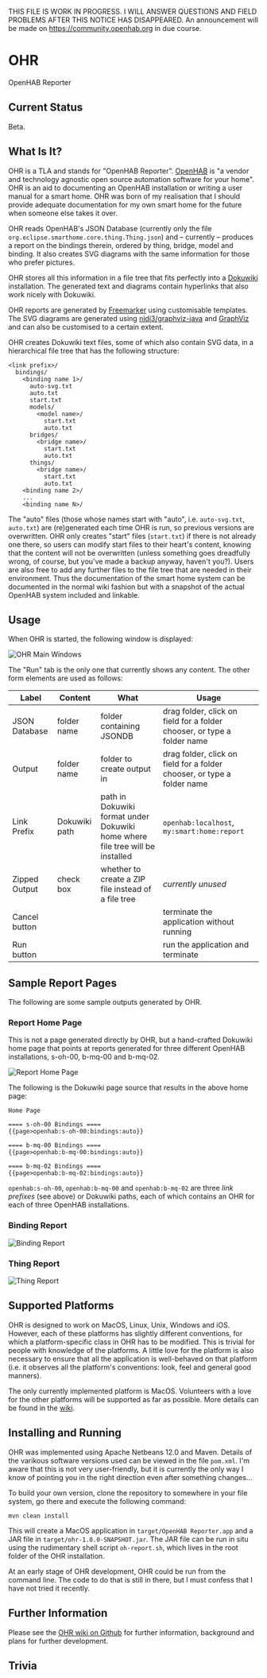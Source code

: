 THIS FILE IS WORK IN PROGRESS. I WILL ANSWER QUESTIONS AND FIELD PROBLEMS AFTER THIS NOTICE HAS DISAPPEARED. An announcement will be made on https://community.openhab.org in due course.

# OHR
OpenHAB Reporter

## Current Status
Beta.

## What Is It?
OHR is a TLA and stands for "OpenHAB Reporter". [OpenHAB](https://openhab.org) is "a vendor and technology agnostic open source automation software for your home". OHR is an aid to documenting an OpenHAB installation or writing a user manual for a smart home. OHR was born of my realisation that I should provide adequate documentation for my own smart home for the future when someone else takes it over.

OHR reads OpenHAB's JSON Database (currently only the file `org.eclipse.smarthome.core.thing.Thing.json`) and – currently – produces a report on the bindings therein, ordered by thing, bridge, model and binding. It also creates SVG diagrams with the same information for those who prefer pictures.

OHR stores all this information in a file tree that fits perfectly into a [Dokuwiki](https://dokuwiki.org) installation. The generated text and diagrams contain hyperlinks that also work nicely with Dokuwiki.

OHR reports are generated by [Freemarker](https://freemarker.apache.org) using customisable templates. The SVG diagrams are generated using [nidi3/graphviz-java](https://github.com/nidi3/graphviz-java) and [GraphViz](https://graphviz.org) and can also be customised to a certain extent.

OHR creates Dokuwiki text files, some of which also contain SVG data, in a hierarchical file tree that has the following structure:

```
<link prefix>/
  bindings/
    <binding name 1>/
      auto-svg.txt
      auto.txt
      start.txt
      models/
        <model name>/
          start.txt
          auto.txt
      bridges/
        <bridge name>/
          start.txt
          auto.txt
      things/
        <bridge name>/
          start.txt
          auto.txt
    <binding name 2>/
    ...
    <binding name N>/
```
The "auto" files (those whose names start with "auto", i.e. `auto-svg.txt`, `auto.txt`) are (re)generated each time OHR is run, so previous versions are overwritten. OHR only creates "start" files (`start.txt`) if there is not already one there, so users can modify start files to their heart's content, knowing that the content will not be overwritten (unless something goes dreadfully wrong, of course, but you've made a backup anyway, haven't you?). Users are also free to add any further files to the file tree that are needed in their environment. Thus the documentation of the smart home system can be documented in the normal wiki fashion but with a snapshot of the actual OpenHAB system included and linkable.

## Usage
When OHR is started, the following window is displayed:

![OHR Main Windows](https://github.com/winnall/ohr/blob/master/Documentation/Images/Main%20Window.png)

The "Run" tab is the only one that currently shows any content. The other form elements are used as follows:

Label | Content | What | Usage
----- | ------- | ---- | ------
JSON Database | folder name | folder containing JSONDB | drag folder, click on field for a folder chooser, or type a folder name
Output | folder name | folder to create output in | drag folder, click on field for a folder chooser, or type a folder name
Link Prefix | Dokuwiki path | path in Dokuwiki format under Dokuwiki home where file tree will be installed | `openhab:localhost`, `my:smart:home:report`
Zipped Output | check box | whether to create a ZIP file instead of a file tree | _currently unused_
Cancel button | | | terminate the application without running
Run button | |  | run the application and terminate

## Sample Report Pages
The following are some sample outputs generated by OHR.

### Report Home Page
This is not a page generated directly by OHR, but a hand-crafted Dokuwiki home page that points at reports generated for three different OpenHAB installations, s-oh-00, b-mq-00 and b-mq-02.

![Report Home Page](https://github.com/winnall/ohr/blob/master/Documentation/Images/Report%20Home%20Page.png)

The following is the Dokuwiki page source that results in the above home page:

``` dokuwiki
Home Page

==== s-oh-00 Bindings ====
{{page>openhab:s-oh-00:bindings:auto}}

==== b-mq-00 Bindings ====
{{page>openhab:b-mq-00:bindings:auto}}

==== b-mq-02 Bindings ====
{{page>openhab:b-mq-02:bindings:auto}}

```

`openhab:s-oh-00`, `openhab:b-mq-00` and `openhab:b-mq-02` are three _link prefixes_ (see above) or Dokuwiki paths, each of which contains an OHR for each of three OpenHAB installations.

### Binding Report
![Binding Report](https://github.com/winnall/ohr/blob/master/Documentation/Images/Binding%20Report.png)

### Thing Report
![Thing Report](https://github.com/winnall/ohr/blob/master/Documentation/Images/Thing%20Report.png)


## Supported Platforms
OHR is designed to work on MacOS, Linux, Unix, Windows and iOS. However, each of these platforms has slightly different conventions, for which a platform-specific class in OHR has to be modified. This is trivial for people with knowledge of the platforms. A little love for the platform is also necessary to ensure that all the application is well-behaved on that platform (i.e. it observes all the platform's conventions: look, feel and general good manners).

The only currently implemented platform is MacOS. Volunteers with a love for the other platforms will be supported as far as possible. More details can be found in the [wiki](https://github.com/winnall/ohr/wiki/Implementing-Additional-Platform-Support).

## Installing and Running
OHR was implemented using Apache Netbeans 12.0 and Maven. Details of the varikous software versions used can be viewed in the file `pom.xml`. I'm aware that this is not very user-friendly, but it is currently the only way I know of pointing you in the right direction even after something changes...

To build your own version, clone the repository to somewhere in your file system, go there and execute the following command:
```
mvn clean install
```

This will create a MacOS application in `target/OpenHAB Reporter.app` and a JAR file in `target/ohr-1.0.0-SNAPSHOT.jar`. The JAR file can be run in situ using the rudimentary shell script `oh-report.sh`, which lives in the root folder of the OHR installation.

At an early stage of OHR development, OHR could be run from the command line. The code to do that is still in there, but I must confess that I have not tried it recently.

## Further Information
Please see the [OHR wiki on Github](https://github.com/winnall/ohr/wiki) for further information, background and plans for further development.

## Trivia
